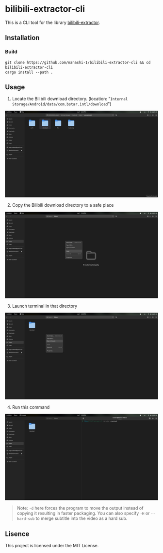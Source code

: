 # bilibili-extractor-cli

This is a CLI tool for the library [bilibili-extractor](https://github.com/nanashi-1/bilibili-extractor).

## Installation

### Build

    git clone https://github.com/nanashi-1/bilibili-extractor-cli && cd bilibili-extractor-cli
    cargo install --path .

## Usage

1. Locate the Bilibili download directory. (location: "`Internal Storage/Android/data/com.bstar.intl/download`")

![Bilibili Folder](assets/bilibili-folder.png)

2. Copy the Bilibili download directory to a safe place

![Safe Place](assets/paste-download.png)

3. Launch terminal in that directory

![Open Terminal](assets/open-in-console.png)

4. Run this command

![Run Command](assets/run-command.png)

> Note: `-d` here forces the program to move the output instead of copying it resulting in faster packaging. You can also specify `-H` or `--hard-sub` to merge subtitle into the video as a hard sub.

## Lisence

This project is licensed under the MIT License.
